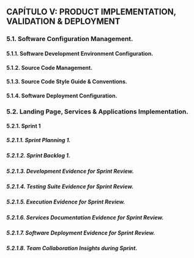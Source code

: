 ## CAPÍTULO V: PRODUCT IMPLEMENTATION, VALIDATION & DEPLOYMENT
### 5.1. Software Configuration Management.
#### 5.1.1. Software Development Environment Configuration.
#### 5.1.2. Source Code Management.
#### 5.1.3. Source Code Style Guide & Conventions.
#### 5.1.4. Software Deployment Configuration.


### 5.2. Landing Page, Services & Applications Implementation.
#### 5.2.1. Sprint 1
##### 5.2.1.1. Sprint Planning 1.
##### 5.2.1.2. Sprint Backlog 1.
##### 5.2.1.3. Development Evidence for Sprint Review.
##### 5.2.1.4. Testing Suite Evidence for Sprint Review.
##### 5.2.1.5. Execution Evidence for Sprint Review.
##### 5.2.1.6. Services Documentation Evidence for Sprint Review.
##### 5.2.1.7. Software Deployment Evidence for Sprint Review.
##### 5.2.1.8. Team Collaboration Insights during Sprint.